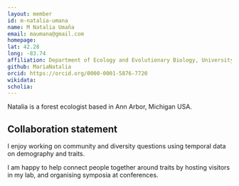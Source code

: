 ```yaml
---
layout: member
id: m-natalia-umana
name: M Natalia Umaña
email: maumana@gmail.com
homepage:
lat: 42.28
long: -83.74
affiliation: Department of Ecology and Evolutionary Biology, University of Michigan
github: MariaNatalia
orcid: https://orcid.org/0000-0001-5876-7720
wikidata: 
scholia: 
---
```


Natalia is a forest ecologist based in Ann Arbor, Michigan USA. 

## Collaboration statement
I enjoy working on community and diversity questions using temporal data on demography and traits. 

I am happy to help connect people together around traits by hosting visitors in my lab, and organising symposia at conferences.
